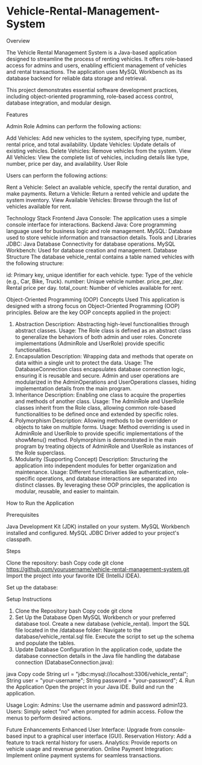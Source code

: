 # Vehicle-Rental-Management-System
Overview

The Vehicle Rental Management System is a Java-based application designed to streamline the process of renting vehicles. It offers role-based access for admins and users, enabling efficient management of vehicles and rental transactions. The application uses MySQL Workbench as its database backend for reliable data storage and retrieval.

This project demonstrates essential software development practices, including object-oriented programming, role-based access control, database integration, and modular design.

Features

Admin Role
Admins can perform the following actions:

Add Vehicles:
Add new vehicles to the system, specifying type, number, rental price, and total availability.
Update Vehicles:
Update details of existing vehicles.
Delete Vehicles:
Remove vehicles from the system.
View All Vehicles:
View the complete list of vehicles, including details like type, number, price per day, and availability.
User Role

Users can perform the following actions:

Rent a Vehicle:
Select an available vehicle, specify the rental duration, and make payments.
Return a Vehicle:
Return a rented vehicle and update the system inventory.
View Available Vehicles:
Browse through the list of vehicles available for rent.

Technology Stack
Frontend
Java Console: The application uses a simple console interface for interactions.
Backend
Java: Core programming language used for business logic and role management.
MySQL: Database used to store vehicle information and transaction details.
Tools and Libraries
JDBC: Java Database Connectivity for database operations.
MySQL Workbench: Used for database creation and management.
Database Structure
The database vehicle_rental contains a table named vehicles with the following structure:

id: Primary key, unique identifier for each vehicle.
type: Type of the vehicle (e.g., Car, Bike, Truck).
number: Unique vehicle number.
price_per_day: Rental price per day.
total_count: Number of vehicles available for rent.

Object-Oriented Programming (OOP) Concepts Used
This application is designed with a strong focus on Object-Oriented Programming (OOP) principles. Below are the key OOP concepts applied in the project:

1. Abstraction
Description:
 Abstracting high-level functionalities through abstract classes.
Usage:
 The Role class is defined as an abstract class to generalize the behaviors of both admin and user roles. Concrete implementations (AdminRole and UserRole) provide specific functionalities.
3. Encapsulation
Description:
 Wrapping data and methods that operate on data within a single unit to protect the data.
Usage:
 The DatabaseConnection class encapsulates database connection logic, ensuring it is reusable and secure.
Admin and user operations are modularized in the AdminOperations and UserOperations classes, hiding implementation details from the main program.
5. Inheritance
Description:
 Enabling one class to acquire the properties and methods of another class.
Usage:
 The AdminRole and UserRole classes inherit from the Role class, allowing common role-based functionalities to be defined once and extended by specific roles.
7. Polymorphism
Description:
 Allowing methods to be overridden or objects to take on multiple forms.
Usage:
 Method overriding is used in AdminRole and UserRole to provide specific implementations of the showMenu() method.
Polymorphism is demonstrated in the main program by treating objects of AdminRole and UserRole as instances of the Role superclass.
9. Modularity (Supporting Concept)
Description:
 Structuring the application into independent modules for better organization and maintenance.
Usage:
 Different functionalities like authentication, role-specific operations, and database interactions are separated into distinct classes.
By leveraging these OOP principles, the application is modular, reusable, and easier to maintain.

How to Run the Application

Prerequisites

Java Development Kit (JDK) installed on your system.
MySQL Workbench installed and configured.
MySQL JDBC Driver added to your project's classpath.

Steps

Clone the repository:
bash
Copy code
git clone https://github.com/yourusername/vehicle-rental-management-system.git
Import the project into your favorite IDE (IntelliJ IDEA).

Set up the database:

Setup Instructions
1. Clone the Repository
bash
Copy code
git clone <repository-link>
2. Set Up the Database
Open MySQL Workbench or your preferred database tool.
Create a new database (vehicle_rental).
Import the SQL file located in the /database folder:
Navigate to the database/vehicle_rental.sql file.
Execute the script to set up the schema and populate the tables.
3. Update Database Configuration
In the application code, update the database connection details in the Java file handling the database connection (DatabaseConnection.java):

java
Copy code
String url = "jdbc:mysql://localhost:3306/vehicle_rental";
String user = "your-username";
String password = "your-password";
4. Run the Application
Open the project in your Java IDE.
Build and run the application.

Usage
Login:
Admins: Use the username admin and password admin123.
Users: Simply select "no" when prompted for admin access.
Follow the menus to perform desired actions.

Future Enhancements
Enhanced User Interface: Upgrade from console-based input to a graphical user interface (GUI).
Reservation History: Add a feature to track rental history for users.
Analytics: Provide reports on vehicle usage and revenue generation.
Online Payment Integration: Implement online payment systems for seamless transactions.
